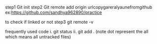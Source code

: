 <!-- initialization-->
step1 Git init
step2 Git remote add origin urlcopygareralyaunefromgithub ex:https://github.com/sandhya962890/practice

to check if linked or not 
step3 git remote -v


frequently used code 
i. git status
ii. git add .
(note dot represent the all which means all untracked files)